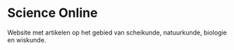 # Science Online

Website met artikelen op het gebied van scheikunde, natuurkunde, biologie en wiskunde.
